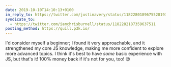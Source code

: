 ```yaml
---
date: 2019-10-10T14:10:13+0100
in_reply_to: https://twitter.com/justinavery/status/1182280189675528193
syndicate_to:
  - https://twitter.com/iamchrisburnell/status/1182282187359637511
posting_method: https://quill.p3k.io/
---
```


I'd consider myself a beginner; I found it very approachable, and it strengthened my core JS knowledge, making me more confident to explore more advanced topics. I think it's best to have *some* basic experience with JS, but that's it! 100% money back if it's not for you, too! 😉
